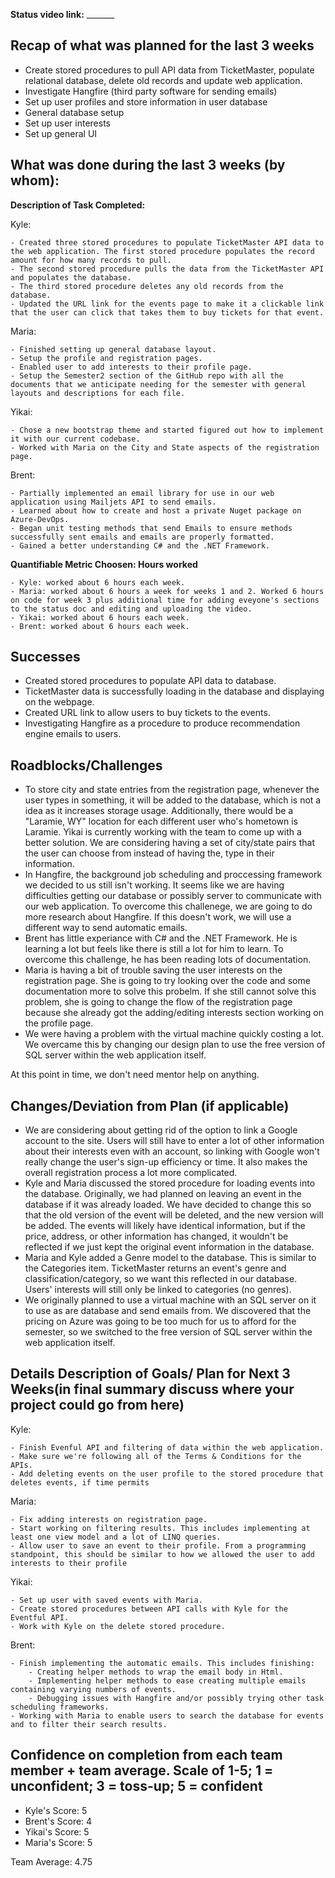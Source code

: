 <b>Status video link:</b> _______

## Recap of what was planned for the last 3 weeks
- Create stored procedures to pull API data from TicketMaster, populate relational database, delete old records and update web application.
- Investigate Hangfire (third party software for sending emails)
- Set up user profiles and store information in user database
- General database setup
- Set up user interests
- Set up general UI

## What was done during the last 3 weeks (by whom):

<b>Description of Task Completed:</b>

Kyle: 

    - Created three stored procedures to populate TicketMaster API data to the web application. The first stored procedure populates the record amount for how many records to pull.
    - The second stored procedure pulls the data from the TicketMaster API and populates the database.
    - The third stored procedure deletes any old records from the database.
    - Updated the URL link for the events page to make it a clickable link that the user can click that takes them to buy tickets for that event.
Maria:


    - Finished setting up general database layout.
    - Setup the profile and registration pages.
    - Enabled user to add interests to their profile page.
    - Setup the Semester2 section of the GitHub repo with all the documents that we anticipate needing for the semester with general layouts and descriptions for each file.
Yikai:

    - Chose a new bootstrap theme and started figured out how to implement it with our current codebase.
    - Worked with Maria on the City and State aspects of the registration page.
Brent: 

    - Partially implemented an email library for use in our web application using Mailjets API to send emails.
	- Learned about how to create and host a private Nuget package on Azure-DevOps.
	- Began unit testing methods that send Emails to ensure methods successfully sent emails and emails are properly formatted.
	- Gained a better understanding C# and the .NET Framework.
	
<b>Quantifiable  Metric Choosen: Hours worked</b>

    - Kyle: worked about 6 hours each week.
    - Maria: worked about 6 hours a week for weeks 1 and 2. Worked 6 hours on code for week 3 plus additional time for adding eveyone's sections to the status doc and editing and uploading the video.
    - Yikai: worked about 6 hours each week.
    - Brent: worked about 6 hours each week.
    
## Successes        

- Created stored procedures to populate API data to database.
- TicketMaster data is successfully loading in the database and displaying on the webpage.
- Created URL link to allow users to buy tickets to the events.
- Investigating Hangfire as a procedure to produce recommendation engine emails to users.

## Roadblocks/Challenges

- To store city and state entries from the registration page, whenever the user types in something, it will be added  to the database, which is not a idea as it increases storage usage. Additionally, there would be a "Laramie, WY" location for each different user who's hometown is Laramie. Yikai is currently working with the team to come up with a better solution. We are considering having a set of city/state pairs that the user can choose from instead of having the, type in their information.
- In Hangfire, the background job scheduling and proccessing framework we decided to us still isn't working. It seems like we are having difficulties getting our database or possibly server to communicate with our web application. To overcome this challenege, we are going to do more research about Hangfire. If this doesn't work, we will use a different way to send automatic emails.
- Brent has little experiance with C# and the .NET Framework. He is learning a lot but feels like there is still a lot for him to learn. To overcome this challenge, he has been reading lots of documentation.
- Maria is having a bit of trouble saving the user interests on the registration page. She is going to try looking over the code and some documentation more to solve this probelm. If she still cannot solve this problem, she is going to change the flow of the registration page because she already got the adding/editing interests section working on the profile page.
- We were having a problem with the virtual machine quickly costing a lot. We overcame this by changing our design plan to use the free version of SQL server within the web application itself.

At this point in time, we don't need mentor help on anything.
    
## Changes/Deviation from Plan (if applicable)
 
- We are considering about getting rid of the option to link a Google account to the site. Users will still have to enter a lot of other information about their interests even with an account, so linking with Google won't really change the user's sign-up efficiency or time. It also makes the overall registration process a lot more complicated.
- Kyle and Maria discussed the stored procedure for loading events into the database. Originally, we had planned on leaving an event in the database if it was already loaded. We have decided to change this so that the old version of the event will be deleted, and the new version will be added. The events will likely have identical information, but if the price, address, or other information has changed, it wouldn't be reflected if we just kept the original event information in the database.
- Maria and Kyle added a Genre model to the database. This is similar to the Categories item. TicketMaster returns an event's genre and classification/category, so we want this reflected in our database. Users' interests will still only be linked to categories (no genres).
- We originally planned to use a virtual machine with an SQL server on it to use as are database and send emails from. We discovered that the pricing on Azure was going to be too much for us to afford for the semester, so we switched to the free version of SQL server within the web application itself.


## Details Description of Goals/ Plan for Next 3 Weeks(in final summary discuss where your project could go from here)

Kyle:

    - Finish Evenful API and filtering of data within the web application.
    - Make sure we're following all of the Terms & Conditions for the APIs.
    - Add deleting events on the user profile to the stored procedure that deletes events, if time permits
Maria:

    - Fix adding interests on registration page.
    - Start working on filtering results. This includes implementing at least one view model and a lot of LINQ queries.
    - Allow user to save an event to their profile. From a programming standpoint, this should be similar to how we allowed the user to add interests to their profile
    
Yikai:

    - Set up user with saved events with Maria.
    - Create stored procedures between API calls with Kyle for the Eventful API.
    - Work with Kyle on the delete stored procedure.
Brent:
    
    - Finish implementing the automatic emails. This includes finishing:
		- Creating helper methods to wrap the email body in Html.
		- Implementing helper methods to ease creating multiple emails containing varying numbers of events.
		- Debugging issues with Hangfire and/or possibly trying other task scheduling frameworks.
	- Working with Maria to enable users to search the database for events and to filter their search results.


## Confidence on completion from each team member + team average. Scale of 1-5; 1 = unconfident;  3 = toss-up; 5 = confident

- Kyle's Score: 5
- Brent's Score: 4
- Yikai's Score: 5
- Maria's Score: 5

Team Average: 4.75
